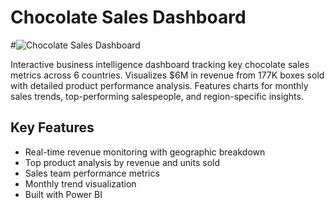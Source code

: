 # Chocolate Sales Dashboard

#![Chocolate Sales Dashboard](dashboard_image.png)

Interactive business intelligence dashboard tracking key chocolate sales metrics across 6 countries. Visualizes $6M in revenue from 177K boxes sold with detailed product performance analysis. Features charts for monthly sales trends, top-performing salespeople, and region-specific insights.

## Key Features
- Real-time revenue monitoring with geographic breakdown
- Top product analysis by revenue and units sold
- Sales team performance metrics
- Monthly trend visualization
- Built with Power BI
